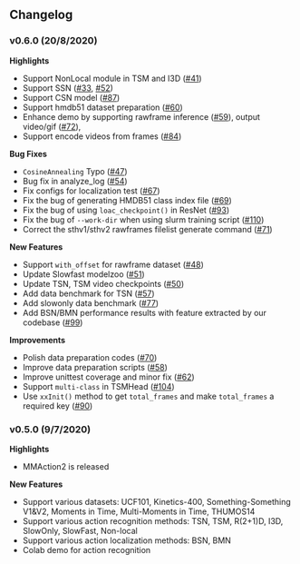 ## Changelog

### v0.6.0 (20/8/2020)

**Highlights**
- Support NonLocal module in TSM and I3D ([#41](https://github.com/open-mmlab/mmaction2/pull/41))
- Support SSN ([#33](https://github.com/open-mmlab/mmaction2/pull/33), [#52](https://github.com/open-mmlab/mmaction2/pull/52))
- Support CSN model ([#87](https://github.com/open-mmlab/mmaction2/pull/87))
- Support hmdb51 dataset preparation ([#60](https://github.com/open-mmlab/mmaction2/pull/60))
- Enhance demo by supporting rawframe inference ([#59](https://github.com/open-mmlab/mmaction2/pull/59)),
  output video/gif ([#72](https://github.com/open-mmlab/mmaction2/pull/72)),
- Support encode videos from frames ([#84](https://github.com/open-mmlab/mmaction2/pull/84))

**Bug Fixes**
- `CosineAnnealing` Typo ([#47](https://github.com/open-mmlab/mmaction2/pull/47))
- Bug fix in analyze_log ([#54](https://github.com/open-mmlab/mmaction2/pull/54))
- Fix configs for localization test ([#67](https://github.com/open-mmlab/mmaction2/pull/67))
- Fix the bug of generating HMDB51 class index file ([#69](https://github.com/open-mmlab/mmaction2/pull/69))
- Fix the bug of using `loac_checkpoint()` in ResNet ([#93](https://github.com/open-mmlab/mmaction2/pull/93))
- Fix the bug of `--work-dir` when using slurm training script ([#110](https://github.com/open-mmlab/mmaction2/pull/110))
- Correct the sthv1/sthv2 rawframes filelist generate command ([#71](https://github.com/open-mmlab/mmaction2/pull/71))

**New Features**
- Support `with_offset` for rawframe dataset ([#48](https://github.com/open-mmlab/mmaction2/pull/48))
- Update Slowfast modelzoo ([#51](https://github.com/open-mmlab/mmaction2/pull/51))
- Update TSN, TSM video checkpoints ([#50](https://github.com/open-mmlab/mmaction2/pull/50))
- Add data benchmark for TSN ([#57](https://github.com/open-mmlab/mmaction2/pull/57))
- Add slowonly data benchmark ([#77](https://github.com/open-mmlab/mmaction2/pull/77))
- Add BSN/BMN performance results with feature extracted by our codebase ([#99](https://github.com/open-mmlab/mmaction2/pull/99))

**Improvements**
- Polish data preparation codes ([#70](https://github.com/open-mmlab/mmaction2/pull/70))
- Improve data preparation scripts ([#58](https://github.com/open-mmlab/mmaction2/pull/58))
- Improve unittest coverage and minor fix ([#62](https://github.com/open-mmlab/mmaction2/pull/62))
- Support `multi-class` in TSMHead ([#104](https://github.com/open-mmlab/mmaction2/pull/104))
- Use `xxInit()` method to get `total_frames` and make `total_frames` a required key ([#90](https://github.com/open-mmlab/mmaction2/pull/90))

### v0.5.0 (9/7/2020)

**Highlights**
- MMAction2 is released

**New Features**
- Support various datasets: UCF101, Kinetics-400, Something-Something V1&V2, Moments in Time,
  Multi-Moments in Time, THUMOS14
- Support various action recognition methods: TSN, TSM, R(2+1)D, I3D, SlowOnly, SlowFast, Non-local
- Support various action localization methods: BSN, BMN
- Colab demo for action recognition
